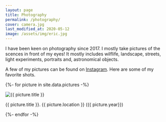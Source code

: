 ```yaml
---
layout: page
title: Photography
permalink: /photography/
cover: camera.jpg
last_modified_at: 2020-05-12
image: /assets/img/eric.jpg
---
```


<p class="mb-5">
  I have been keen on photography since 2017.
  I mostly take pictures of the scences in front of my eyes! It mostly includes wilflife, landscape, streets, light experiments, portraits and, astronomical objects.
  
  A few of my pictures can be found on
  <a href="https://www.instagram.com/pratikchandrani/">Instagram</a>.
  Here are some of my favorite shots.
</p>

{%- for picture in site.data.pictures -%}
  <div class='pixels-photo'>
    <p>
      <img src='{{ picture.url }}' alt='{{ picture.title }}'>
    </p>
  </div>

  <p class="font-weight-bold mb-5">
    {{ picture.title }}. {{ picture.location }} ({{ picture.year}})
  </p>
{%- endfor -%}
